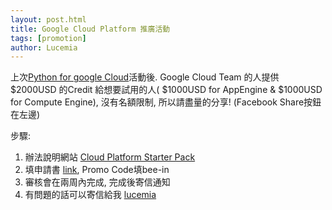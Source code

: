 ```yaml
---
layout: post.html
title: Google Cloud Platform 推廣活動
tags: [promotion]
author: Lucemia
---
```


上次[Python for google Cloud](http://www.meetup.com/Taipei-py/events/134476102/)活動後. Google Cloud Team 的人提供 $2000USD 的Credit 給想要試用的人( $1000USD for AppEngine & $1000USD for Compute Engine), 沒有名額限制, 所以請盡量的分享! (Facebook Share按鈕在左邊)

步驟:
1. 辦法說明網站 [Cloud Platform Starter Pack](https://cloud.google.com/resources/starterpack/)
2. 填申請書 [link](https://docs.google.com/a/google.com/forms/d/1LiLsWkh0jiGZz-bH2gewv9Ic8eyJmd_cqBTeBwisbAQ/viewform), Promo Code填bee-in
3. 審核會在兩周內完成, 完成後寄信通知
4. 有問題的話可以寄信給我 [lucemia](https://www.facebook.com/lucemia)
